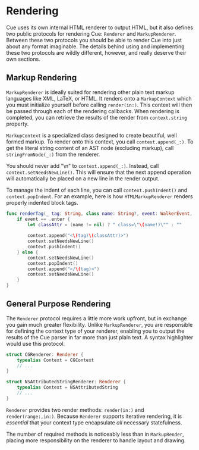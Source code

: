 # Rendering
Cue uses its own internal HTML renderer to output HTML, but it also defines two public protocols for rendering Cue: `Renderer` and `MarkupRenderer`. Between these two protocols you should be able to render Cue into just about any format imaginable. The details behind using and implementing these two protocols are wildly different, however, and really deserve their own sections.

## Markup Rendering
`MarkupRenderer` is ideally suited for rendering other plain text markup languages like XML, LaTeX, or HTML. It renders onto a `MarkupContext` which you must initialize yourself before calling `render(in:)`. This context will then be passed through each of the rendering callbacks. When rendering is completed, you can retrieve the results of the render from `context.string` property.

`MarkupContext` is a specialized class designed to create beautiful, well formed markup. To render onto this context, you call `context.append(_:)`. To get the literal string content of an AST node (excluding markup), call `stringFromNode(_:)` from the renderer. 

You should never add "\n" to `context.append(_:)`. Instead, call `context.setNeedsNewLine()`. This will ensure that the next append operation will automatically be placed on a new line in the render output. 

To manage the indent of each line, you can call `context.pushIndent()` and `context.popIndent`.  For an example, here is how `HTMLMarkupRenderer` renders properly indented block tags.

```swift
func renderTag(_ tag: String, class name: String?, event: WalkerEvent, context: MarkupContext) {
    if event == .enter {
        let classAttr = (name != nil) ? " class=\"\(name!)\"" : ""
        
        context.append("<\(tag)\(classAttr)>")
        context.setNeedsNewLine()
        context.pushIndent()
    } else {
        context.setNeedsNewLine()
        context.popIndent()
        context.append("</\(tag)>")
        context.setNeedsNewLine()
    }
}
```

## General Purpose Rendering
The `Renderer` protocol requires a little more work upfront, but in exchange you gain much greater flexibility. Unlike `MarkupRenderer`, you are responsible for defining the context type of your renderer, enabling you to output the results of the Cue parser in far more than just plain text. A syntax highlighter would use this protocol.

```swift
struct CGRenderer: Renderer {
    typealias Context = CGContext
    // ...
}

struct NSAttributedStringRenderer: Renderer {
    typealias Context = NSAttributedString
    // ...
}
```

`Renderer` provides two render methods: `render(in:)` and `render(range:,in:)`. Because `Renderer` supports iterative rendering, it is *essential* that your context type encapsulate *all* necessary statefulness.

The number of required methods is noticeably less than in `MarkupRender`, placing more responsibility on the renderer to handle layout and drawing.